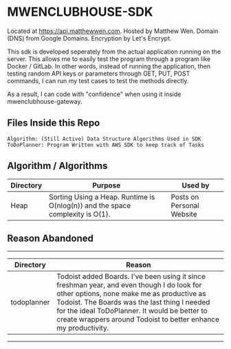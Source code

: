 # MWENCLUBHOUSE-SDK

Located at https://api.matthewwen.com. Hosted by Matthew Wen. Domain (DNS) from Google Domains. Encryption by Let's Encrypt.

This sdk is developed seperately from the actual application running on the server. This allows me to easily test the program through a program like Docker / GitLab. In other words, instead of running the application, then testing random API keys or parameters through GET, PUT, POST commands, I can run my test cases to test the methods directly.

As a result, I can code with "confidence" when using it inside mwenclubhouse-gateway.

## Files Inside this Repo
```
Algorithm: (Still Active) Data Structure Algorithms Used in SDK
ToDoPlanner: Program Written with AWS SDK to keep track of Tasks
```

## Algorithm / Algorithms
|Directory | Purpose | Used by | 
|---|---| ---|
|Heap| Sorting Using a Heap. Runtime is O(nlog(n)) and the space complexity is O(1).| Posts on Personal Website|

## Reason Abandoned
---------------------------
|Directory| Reason|
|-----| ---- |
|todoplanner| Todoist added Boards. I've been using it since freshman year, and even though I do look for other options, none make me as productive as Todoist. The Boards was the last thing I needed for the ideal ToDoPlanner. It would be better to create wrappers around Todoist to better enhance my productivity. 
---------------------------
